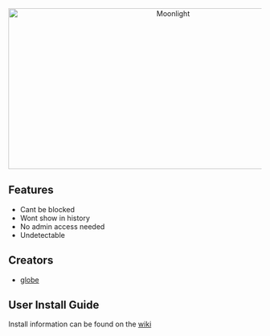 <div align="center">

<img src="https://socialify.git.ci/GlobeTheDev/Moonlight/image?description=1&forks=1&issues=1&language=1&logo=https%3A%2F%2Fraw.githubusercontent.com%2FGlobeTheDev%2FMoonlight%2Frefs%2Fheads%2Fmain%2Fm00nlight.png&name=1&owner=1&pulls=1&stargazers=1&theme=Dark" alt="Moonlight" width="640" height="320" />

</div>

## Features

- Cant be blocked
- Wont show in history
- No admin access needed
- Undetectable  

## Creators

- [globe](https://github.com/GlobeTheDev)

## User Install Guide
Install information can be found on the [wiki](https://github.com/ImPosh/Carbon/wiki)
